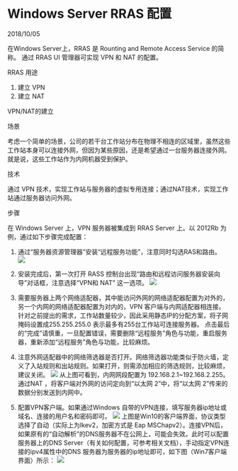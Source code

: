 # Windows Server RRAS 配置
2018/10/05

在Windows Server上，RRAS 是 Rounting and Remote Access Service 的简称。
通过 RRAS UI 管理器可实现 VPN 和 NAT 的配置。

RRAS 用途

1. 建立 VPN
2. 建立 NAT



VPN/NAT的建立

场景

考虑一个简单的场景，公司的若干台工作站分布在物理不相连的区域里，虽然这些工作站本身可以连接外网，但因为某些原因，还是希望通过一台服务器连接外网。就是说，这些工作站作为内网机器受到保护。

技术

通过 VPN 技术，实现工作站与服务器的虚拟专用连接；通过NAT技术，实现工作站通过服务器访问外网。

步骤

在 Windows Server 上，VPN 服务器被集成到 RRAS Server 上。以 2012Rb 为例，通过如下步骤完成配置：

1. 通过“服务器资源管理器”安装“远程服务功能”，注意同时勾选RAS和路由。  
![](https://img2018.cnblogs.com/blog/1503439/201810/1503439-20181005223109845-1445392172.jpg)

2. 安装完成后，第一次打开 RASS 控制台出现“路由和远程访问服务器安装向导”对话框，注意选择“VPN和 NAT” 这一选项。
   ![](https://img2018.cnblogs.com/blog/1503439/201810/1503439-20181005223203326-262198129.jpg)

3. 需要服务器上两个网络适配器，其中能访问外网的网络适配器配置为对外的，另一个内网的网络适配器配置为对内的，VPN 客户端与内网适配器相连接。
针对之前提出的需求，工作站数量较少，因此采用静态IP的分配方案，将子网掩码设置成255.255.255.0 表示最多有255台工作站可连接服务器。
点击最后的“完成”请慎重，一旦配置错误，需要删除“远程服务”角色与功能，重启服务器，重新添加“远程服务”角色与功能，比较麻烦。

4. 注意外网适配器中的网络筛选器是否打开。网络筛选器功能类似于防火墙，定义了入站规则和出站规则。如果打开，则需添加相应的筛选规则，比较麻烦，建议关闭。
   ![](https://img2018.cnblogs.com/blog/1503439/201810/1503439-20181005223225176-471480578.png)
从上图可看到，内网网段配置为 192.168.2.1~192.168.2.255。通过NAT ，将客户端对外网的访问定向到“以太网 2”中，将“以太网 2”传来的数据分别发送到内网中。

5. 配置VPN客户端。如果通过Windows 自带的VPN连接，填写服务器ip地址或域名、连接的用户名和密码即可。
![](https://img2018.cnblogs.com/blog/1503439/201810/1503439-20181005223231247-1766932478.jpg)
上图是Win10的客户端界面，协议类型选择了自动（实际上为Ikev2，加密方式是 Eap MSChapv2）。连接VPN后，如果原有的“自动解析”的DNS服务器不在公网上，可能会失效。此时可以配置服务器上的DNS Server（有关如何配置，可参考相关文档），手动指定VPN连接的ipv4属性中的DNS 服务器为服务器的ip地址即可，如下图（Win7客户端界面）所示：
![](https://img2018.cnblogs.com/blog/1503439/201810/1503439-20181005223235757-1828021995.jpg)